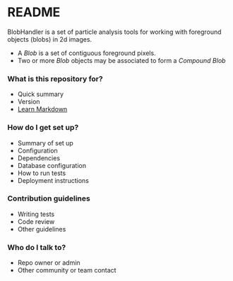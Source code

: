 # README #

BlobHandler is a set of particle analysis tools for working with foreground objects (blobs) in 2d images.   

* A *Blob* is a set of contiguous foreground pixels.
* Two or more *Blob* objects may be associated to form a *Compound Blob*

### What is this repository for? ###

* Quick summary
* Version
* [Learn Markdown](https://bitbucket.org/tutorials/markdowndemo)

### How do I get set up? ###

* Summary of set up
* Configuration
* Dependencies
* Database configuration
* How to run tests
* Deployment instructions

### Contribution guidelines ###

* Writing tests
* Code review
* Other guidelines

### Who do I talk to? ###

* Repo owner or admin
* Other community or team contact